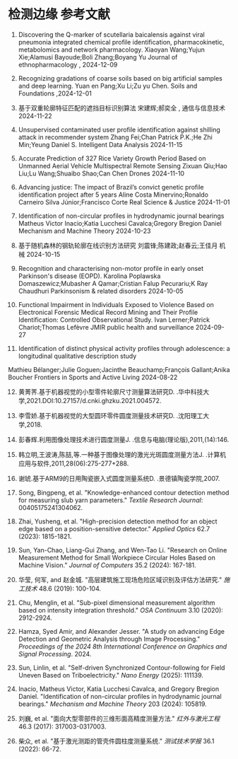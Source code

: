 # 检测边缘 参考文献

1. Discovering the Q-marker of scutellaria baicalensis against viral pneumonia integrated chemical profile identification, pharmacokinetic, metabolomics and network pharmacology.  Xiaoyan Wang;Yujun Xie;Alamusi Bayoude;Boli Zhang;Boyang Yu Journal of ethnopharmacology , 2024-12-09               

2. Recognizing gradations of coarse soils based on big artificial samples and deep learning. Yuan en Pang;Xu Li;Zu yu Chen. Soils and Foundations ,2024-12-01   

3. 基于双重轮廓特征匹配的遮挡目标识别算法  宋建辉;郝奕全 , 通信与信息技术    2024-11-22 

4. Unsupervised contaminated user profile identification against shilling attack in recommender system Zhang Fei;Chan Patrick P.K.;He Zhi Min;Yeung Daniel S. Intelligent Data Analysis     2024-11-15               

5. Accurate Prediction of 327 Rice Variety Growth Period Based on Unmanned Aerial Vehicle Multispectral Remote Sensing   Zixuan Qiu;Hao Liu;Lu Wang;Shuaibo Shao;Can Chen Drones    2024-11-10    

6. Advancing justice: The impact of Brazil’s convict genetic profile identification project after 5 years Aline Costa Minervino;Ronaldo Carneiro Silva Júnior;Francisco Corte Real Science & Justice 2024-11-01               

7. Identification of non-circular profiles in hydrodynamic journal bearings Matheus Victor Inacio;Katia Lucchesi Cavalca;Gregory Bregion Daniel Mechanism and Machine Theory    2024-10-23               

8. 基于随机森林的钢轨轮廓在线识别方法研究  刘震锋;陈建政;赵春云;王佳月     机械  2024-10-15    

9. Recognition and characterising non-motor profile in early onset Parkinson's disease (EOPD). Karolina Poplawska Domaszewicz;Mubasher A Qamar;Cristian Falup Pecurariu;K Ray Chaudhuri Parkinsonism & related disorders     2024-10-05   

10. Functional Impairment in Individuals Exposed to Violence Based on Electronical Forensic Medical Record Mining and Their Profile Identification: Controlled Observational Study.     Ivan Lerner;Patrick Chariot;Thomas Lefèvre JMIR public health and surveillance 2024-09-27                  

11. Identification of distinct physical activity profiles through adolescence: a longitudinal qualitative description study 

Mathieu Bélanger;Julie Goguen;Jacinthe Beauchamp;François Gallant;Anika Boucher Frontiers in Sports and Active Living   2024-08-22   

12. 黄菁荠.基于机器视觉的小型零件轮廓尺寸测量算法研究D. .华中科技大学,2021.DOI:10.27157/d.cnki.ghzku.2021.004572.

13. 李雪娇.基于机器视觉的大型圆环零件圆度测量技术研究D. .沈阳理工大学,2018.

14. 彭春辉.利用图像处理技术进行圆度测量J. .信息与电脑(理论版),2011,(14):146.

15. 韩立明,王波涛,陈喆,等.一种基于图像处理的激光光斑圆度测量方法J. .计算机应用与软件,2011,28(06):275-277+288.

16. 谢琥.基于ARM9的日用陶瓷嵌入式圆度测量系统D. .景德镇陶瓷学院,2007.

17.  Song, Bingpeng, et al. "Knowledge-enhanced contour detection method for measuring slub yarn parameters." *Textile Research Journal*: 00405175241304062.

18.  Zhai, Yusheng, et al. "High-precision detection method for an object edge based on a position-sensitive detector." *Applied Optics* 62.7 (2023): 1815-1821.

19. Sun, Yan-Chao, Liang-Gui Zhang, and Wen-Tao Li. "Research on Online Measurement Method for Small Workpiece Circular Holes Based on Machine Vision." *Journal of Computers* 35.2 (2024): 167-181. 

20. 华莹, 何军, and 赵金城. "高层建筑施工现场危险区域识别及评估方法研究." *施工技术* 48.6 (2019): 100-104.

21. Chu, Menglin, et al. "Sub-pixel dimensional measurement algorithm based on intensity integration threshold." *OSA Continuum* 3.10 (2020): 2912-2924.	

22. Hamza, Syed Amir, and Alexander Jesser. "A study on advancing Edge Detection and Geometric Analysis through Image Processing." *Proceedings of the 2024 8th International Conference on Graphics and Signal Processing*. 2024.

23. Sun, Linlin, et al. "Self-driven Synchronized Contour-following for Field Uneven Based on Triboelectricity." *Nano Energy* (2025): 111139.

24. Inacio, Matheus Victor, Katia Lucchesi Cavalca, and Gregory Bregion Daniel. "Identification of non-circular profiles in hydrodynamic journal bearings." *Mechanism and Machine Theory* 203 (2024): 105819.

25. 刘巍, et al. "面向大型零部件的三维形面高精度测量方法." *红外与激光工程* 46.3 (2017): 317003-0317003.

26. 柴众, et al. "基于激光测距的管壳件圆柱度测量系统." *测试技术学报* 36.1 (2022): 66-72.